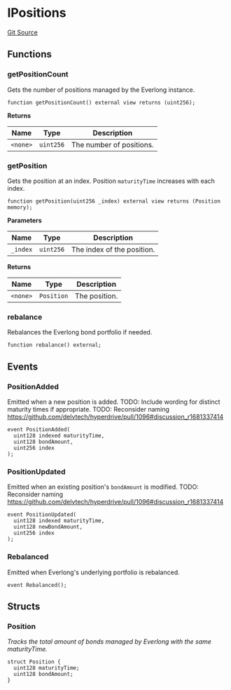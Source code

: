 # IPositions

[Git Source](https://github.com/delvtech/everlong/blob/a882cfe2c27e9b8d9d3084f5dd6ac8776571789b/contracts/interfaces/IPositions.sol)

## Functions

### getPositionCount

Gets the number of positions managed by the Everlong instance.

```solidity
function getPositionCount() external view returns (uint256);
```

**Returns**

| Name     | Type      | Description              |
| -------- | --------- | ------------------------ |
| `<none>` | `uint256` | The number of positions. |

### getPosition

Gets the position at an index.
Position `maturityTime` increases with each index.

```solidity
function getPosition(uint256 _index) external view returns (Position memory);
```

**Parameters**

| Name     | Type      | Description                |
| -------- | --------- | -------------------------- |
| `_index` | `uint256` | The index of the position. |

**Returns**

| Name     | Type       | Description   |
| -------- | ---------- | ------------- |
| `<none>` | `Position` | The position. |

### rebalance

Rebalances the Everlong bond portfolio if needed.

```solidity
function rebalance() external;
```

## Events

### PositionAdded

Emitted when a new position is added.
TODO: Include wording for distinct maturity times if appropriate.
TODO: Reconsider naming https://github.com/delvtech/hyperdrive/pull/1096#discussion_r1681337414

```solidity
event PositionAdded(
  uint128 indexed maturityTime,
  uint128 bondAmount,
  uint256 index
);
```

### PositionUpdated

Emitted when an existing position's `bondAmount` is modified.
TODO: Reconsider naming https://github.com/delvtech/hyperdrive/pull/1096#discussion_r1681337414

```solidity
event PositionUpdated(
  uint128 indexed maturityTime,
  uint128 newBondAmount,
  uint256 index
);
```

### Rebalanced

Emitted when Everlong's underlying portfolio is rebalanced.

```solidity
event Rebalanced();
```

## Structs

### Position

_Tracks the total amount of bonds managed by Everlong
with the same maturityTime._

```solidity
struct Position {
  uint128 maturityTime;
  uint128 bondAmount;
}
```
